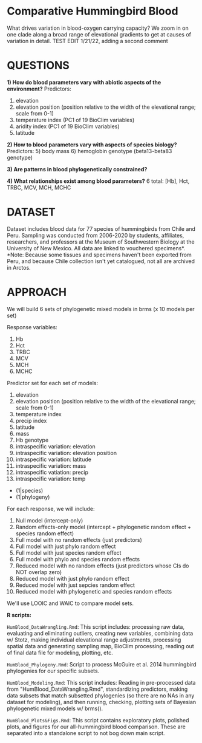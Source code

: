 # Comparative Hummingbird Blood
What drives variation in blood-oxygen carrying capacity? We zoom in on one clade along a broad range of elevational gradients to get at causes of variation in detail. TEST EDIT 1/21/22, adding a second comment


# QUESTIONS 

**1) How do blood parameters vary with abiotic aspects of the environment?** 
Predictors: 
1) elevation 
2) elevation position (position relative to the width of the elevational range; scale from 0-1)
3) temperature index (PC1 of 19 BioClim variables)
4) aridity index (PC1 of 19 BioClim variables)
5) latitude

**2) How to blood parameters vary with aspects of species biology?** 
Predictors: 
5) body mass
6) hemoglobin genotype (beta13-beta83 genotype) 

**3) Are patterns in blood phylogenetically constrained?**

**4) What relationships exist among blood parameters?**
6 total: [Hb], Hct, TRBC, MCV, MCH, MCHC


# DATASET 
Dataset includes blood data for 77 species of hummingbirds from Chile and Peru. Sampling was conducted from 2006-2020 by students, affiliates, researchers, and professors at the Museum of Southwestern Biology at the University of New Mexico. All data are linked to vouchered specimens*.
*Note: Because some tissues and specimens haven't been exported from Peru, and because Chile collection isn't yet catalogued, not all are archived in Arctos. 

# APPROACH 
We will build 6 sets of phylogenetic mixed models in brms (x 10 models per set)

Response variables: 
1) Hb
2) Hct
3) TRBC
4) MCV
5) MCH
6) MCHC

Predictor set for each set of models: 
1) elevation 
2) elevation position (position relative to the width of the elevational range; scale from 0-1)
3) temperature index
4) precip index
5) latitude 
6) mass
7) Hb genotype    
8) intraspecific variation: elevation
9) intraspecific variation: elevation position
10) intraspecific variation: latitude
11) intraspecific variation: mass
12) intraspecific vatiation: precip
13) intraspecific variation: temp 
+ (1|species)
+ (1|phylogeny)

For each response, we will include: 
1) Null model (intercept-only)
2) Random effects-only model (intercept + phylogenetic random effect + species random effect)
3) Full model with no random effects (just predictors) 
4) Full model with just phylo random effect
5) Full model with just species random effect 
6) Full model with phylo and species random effects 
7) Reduced model with no random effects (just predictors whose CIs do NOT overlap zero)
8) Reduced model with just phylo random effect 
9) Reduced model with just sepcies random effect 
10) Reduced model with phylogenetic and species random effects 

We'll use LOOIC and WAIC to compare model sets.



**R scripts:** 

`HumBlood_DataWrangling.Rmd`: This script includes: processing raw data, evaluating and eliminating outliers, creating new variables, combining data w/ Stotz, making individual elevational range adjustments, processing spatial data and generating sampling map, BioClim processing, reading out of final data file for modeling, plotting, etc.

`HumBlood_Phylogeny.Rmd`: Script to process McGuire et al. 2014 hummingbird phylogenies for our specific subsets. 

`HumBlood_Modeling.Rmd`: This script includes: Reading in pre-processed data from "HumBlood_DataWrangling.Rmd", standardizing predictors, making data subsets that match subsetted phylogenies (so there are no NAs in any dataset for modeling), and then running, checking, plotting sets of Bayesian phylogenetic mixed models w/ brms(). 

`HumBlood_Plots&Figs.Rmd`: This script contains exploratory plots, polished plots, and figures for our all-hummingbird blood comparison. These are separated into a standalone script to not bog down main script.
